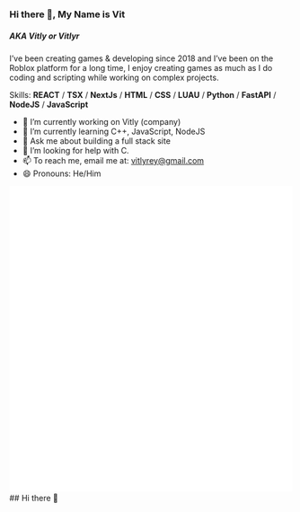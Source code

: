 <!--
**Vitlyr/Vitlyr** is a ✨ _special_ ✨ repository because its `README.md` (this file) appears on your GitHub profile.

Here are some ideas to get you started:

- 🔭 I’m currently working on ...
- 🌱 I’m currently learning ...
- 👯 I’m looking to collaborate on ...
- 🤔 I’m looking for help with ...
- 💬 Ask me about ...
- 📫 How to reach me: ...
- 😄 Pronouns: ...
- ⚡ Fun fact: ...
-->

### Hi there 👋, My Name is Vit 
##### AKA Vitly or Vitlyr

I’ve been creating games & developing since 2018 and I’ve been on the Roblox platform for a long time, I enjoy creating games as much as I do coding and scripting while working on  complex projects.

Skills: **REACT** / **TSX**  / **NextJs** / **HTML** / **CSS** / **LUAU** / **Python** / **FastAPI** / **NodeJS** / **JavaScript**

- 🔭 I’m currently working on Vitly (company)
- 🌱 I’m currently learning C++, JavaScript, NodeJS
- 💬 Ask me about building a full stack site
- 🤔 I’m looking for help with C.
- 📫 To reach me, email me at: vitlyrey@gmail.com 
- 😄 Pronouns: He/Him 


<img src="github-metrics.svg" alt="Metrics">
## Hi there 👋

<!--
**NO-skcaj/NO-skcaj** is a ✨ _special_ ✨ repository because its `README.md` (this file) appears on your GitHub profile.

Here are some ideas to get you started:

- 🔭 I’m currently working on ...
- 🌱 I’m currently learning ...
- 👯 I’m looking to collaborate on ...
- 🤔 I’m looking for help with ...
- 💬 Ask me about ...
- 📫 How to reach me: ...
- 😄 Pronouns: ...
- ⚡ Fun fact: ...
-->
